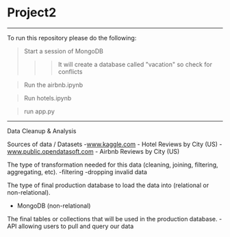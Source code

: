 # Project2
*********************************************************
To run this repository please do the following:

>Start a session of MongoDB
>>>It will create a database called "vacation" so check for conflicts

>Run the airbnb.ipynb

>Run hotels.ipynb

>run app.py
*********************************************************
Data Cleanup & Analysis

Sources of data / Datasets
-www.kaggle.com - Hotel Reviews by City (US)
-www.public.opendatasoft.com - Airbnb Reviews by City (US)

The type of transformation needed for this data (cleaning, joining, filtering, aggregating, etc).
-filtering
-dropping invalid data

The type of final production database to load the data into (relational or non-relational).
- MongoDB (non-relational)

The final tables or collections that will be used in the production database.
-API allowing users to pull and query our data
